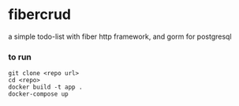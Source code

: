 # fibercrud
a simple todo-list with fiber http framework, and gorm for postgresql
### to run
```
git clone <repo url>
cd <repo>
docker build -t app .
docker-compose up
```
